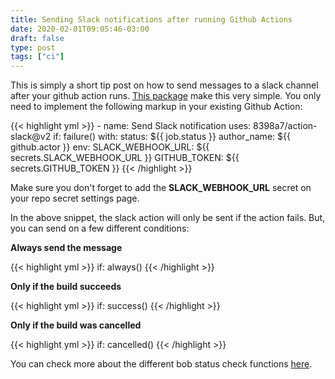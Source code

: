 ```yaml
---
title: Sending Slack notifications after running Github Actions
date: 2020-02-01T09:05:46-03:00
draft: false
type: post
tags: ["ci"]
---
```


This is simply a short tip post on how to send messages to a slack channel after your github action runs. [This package](https://github.com/marketplace/actions/action-slack) make this very simple. You only need to implement the following markup in your existing Github Action:

{{< highlight yml >}}
    - name: Send Slack notification
      uses: 8398a7/action-slack@v2
      if: failure()
      with:
          status: ${{ job.status }}
          author_name: ${{ github.actor }}
      env:
        SLACK_WEBHOOK_URL: ${{ secrets.SLACK_WEBHOOK_URL }}
        GITHUB_TOKEN: ${{ secrets.GITHUB_TOKEN }}
{{< /highlight >}}

Make sure you don't forget to add the **SLACK_WEBHOOK_URL** secret on your repo secret settings page.

In the above snippet, the slack action will only be sent if the action fails. But, you can send on a few different conditions:

**Always send the message**

{{< highlight yml >}}
    if: always()
{{< /highlight >}}

**Only if the build succeeds**

{{< highlight yml >}}
    if: success()
{{< /highlight >}}

**Only if the build was cancelled**

{{< highlight yml >}}
    if: cancelled()
{{< /highlight >}}

You can check more about the different bob status check functions [here](https://help.github.com/en/actions/automating-your-workflow-with-github-actions/contexts-and-expression-syntax-for-github-actions).
